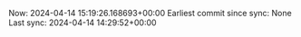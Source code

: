 Now: 2024-04-14 15:19:26.168693+00:00 Earliest commit since sync: None Last sync: 2024-04-14 14:29:52+00:00
